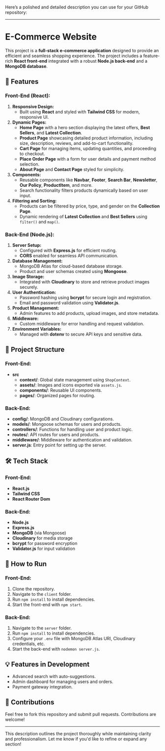 Here’s a polished and detailed description you can use for your GitHub repository:

---

# E-Commerce Website  

This project is a **full-stack e-commerce application** designed to provide an efficient and seamless shopping experience. The project includes a feature-rich **React front-end** integrated with a robust **Node.js back-end** and a **MongoDB database**.  

## 🚀 Features  

### Front-End (React):  
1. **Responsive Design:**  
   - Built using **React** and styled with **Tailwind CSS** for modern, responsive UI.  
2. **Dynamic Pages:**  
   - **Home Page** with a hero section displaying the latest offers, **Best Sellers**, and **Latest Collection**.  
   - **Product Page** showcasing detailed product information, including size, description, reviews, and add-to-cart functionality.  
   - **Cart Page** for managing items, updating quantities, and proceeding to checkout.  
   - **Place Order Page** with a form for user details and payment method selection.  
   - **About Page** and **Contact Page** styled for simplicity.  
3. **Components:**  
   - Reusable components like **Navbar**, **Footer**, **Search Bar**, **Newsletter**, **Our Policy**, **ProductItem**, and more.  
   - Search functionality filters products dynamically based on user input.  
4. **Filtering and Sorting:**  
   - Products can be filtered by price, type, and gender on the **Collection Page**.  
   - Dynamic rendering of **Latest Collection** and **Best Sellers** using `filter()` and `map()`.  

### Back-End (Node.js):  
1. **Server Setup:**  
   - Configured with **Express.js** for efficient routing.  
   - **CORS** enabled for seamless API communication.  
2. **Database Management:**  
   - MongoDB Atlas for cloud-based database storage.  
   - Product and user schemas created using **Mongoose**.  
3. **Image Storage:**  
   - Integrated with **Cloudinary** to store and retrieve product images securely.  
4. **User Authentication:**  
   - Password hashing using **bcrypt** for secure login and registration.  
   - Email and password validation using **Validator.js**.  
5. **Product Management:**  
   - Admin features to add products, upload images, and store metadata.  
6. **Middleware:**  
   - Custom middleware for error handling and request validation.  
7. **Environment Variables:**  
   - Managed with **dotenv** to secure API keys and sensitive data.  

## 📂 Project Structure  

### Front-End:  
- **src**  
  - **context/**: Global state management using `ShopContext`.  
  - **assets/**: Images and icons exported via `assets.js`.  
  - **components/**: Reusable UI components.  
  - **pages/**: Organized pages for routing.  

### Back-End:  
- **config/**: MongoDB and Cloudinary configurations.  
- **models/**: Mongoose schemas for users and products.  
- **controllers/**: Functions for handling user and product logic.  
- **routes/**: API routes for users and products.  
- **middleware/**: Middleware for authentication and validation.  
- **server.js**: Entry point for setting up the server.  

## 🛠️ Tech Stack  

### Front-End:  
- **React.js**  
- **Tailwind CSS**  
- **React Router Dom**  

### Back-End:  
- **Node.js**  
- **Express.js**  
- **MongoDB** (via Mongoose)  
- **Cloudinary** for media storage  
- **bcrypt** for password encryption  
- **Validator.js** for input validation  

## 📄 How to Run  

### Front-End:  
1. Clone the repository.  
2. Navigate to the `client` folder.  
3. Run `npm install` to install dependencies.  
4. Start the front-end with `npm start`.  

### Back-End:  
1. Navigate to the `server` folder.  
2. Run `npm install` to install dependencies.  
3. Configure your `.env` file with MongoDB Atlas URI, Cloudinary credentials, etc.  
4. Start the back-end with `nodemon server.js`.  

## 💡 Features in Development  
- Advanced search with auto-suggestions.  
- Admin dashboard for managing users and orders.  
- Payment gateway integration.  

## 🎉 Contributions  
Feel free to fork this repository and submit pull requests. Contributions are welcome!  

---

This description outlines the project thoroughly while maintaining clarity and professionalism. Let me know if you'd like to refine or expand any section!
